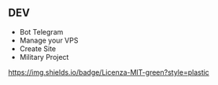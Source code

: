 ## DEV

- Bot Telegram
- Manage your VPS
- Create Site
- Military Project

https://img.shields.io/badge/Licenza-MIT-green?style=plastic
